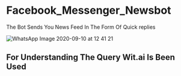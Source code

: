 # Facebook_Messenger_Newsbot
The Bot Sends You News Feed In The Form Of Quick replies

![WhatsApp Image 2020-09-10 at 12 41 21](https://user-images.githubusercontent.com/63660013/92697112-772fef80-f368-11ea-9796-a2ff80e79725.jpeg)

## For Understanding The Query Wit.ai Is Been Used
